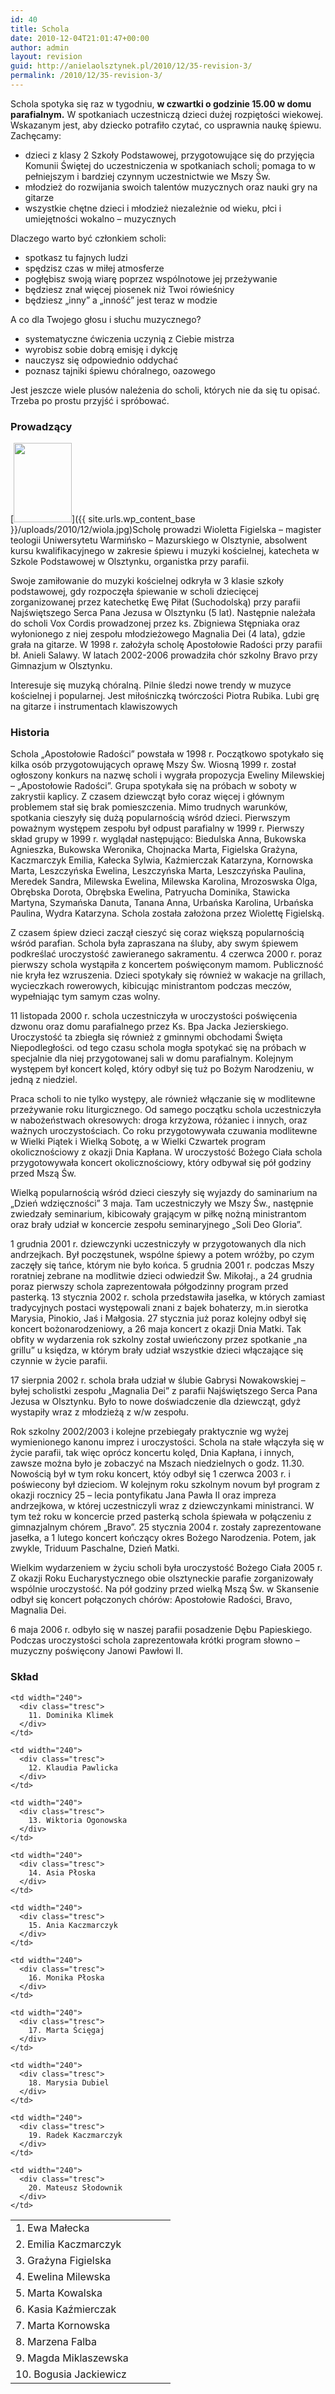 ```yaml
---
id: 40
title: Schola
date: 2010-12-04T21:01:47+00:00
author: admin
layout: revision
guid: http://anielaolsztynek.pl/2010/12/35-revision-3/
permalink: /2010/12/35-revision-3/
---
```

Schola spotyka się raz w tygodniu, **w czwartki o godzinie 15.00 w domu parafialnym.** W spotkaniach uczestniczą dzieci dużej rozpiętości wiekowej. Wskazanym jest, aby dziecko potrafiło czytać, co usprawnia naukę śpiewu. Zachęcamy:

  * dzieci z klasy 2 Szkoły Podstawowej, przygotowujące się do przyjęcia Komunii Świętej do uczestniczenia w spotkaniach scholi;
    pomaga to w pełniejszym i bardziej czynnym uczestnictwie we Mszy Św.
  * młodzież do rozwijania swoich talentów muzycznych oraz nauki gry na gitarze
  * wszystkie chętne dzieci i młodzież niezależnie od wieku, płci i umiejętności wokalno &#8211; muzycznych

Dlaczego warto być członkiem scholi:

  * spotkasz tu fajnych ludzi
  * spędzisz czas w miłej atmosferze
  * pogłębisz swoją wiarę poprzez wspólnotowe jej przeżywanie
  * będziesz znał więcej piosenek niż Twoi rówieśnicy
  * będziesz &#8222;inny&#8221; a &#8222;inność&#8221; jest teraz w modzie

A co dla Twojego głosu i słuchu muzycznego?

  * systematyczne ćwiczenia uczynią z Ciebie mistrza
  * wyrobisz sobie dobrą emisję i dykcję
  * nauczysz się odpowiednio oddychać
  * poznasz tajniki śpiewu chóralnego, oazowego

Jest jeszcze wiele plusów należenia do scholi, których nie da się tu opisać. Trzeba po prostu przyjść i spróbować.

### Prowadzący

[<img class="size-full wp-image-38 alignleft" title="wiola" src="{{ site.urls.wp_content_base }}/uploads/2010/12/wiola.jpg" alt="" width="93" height="127" />]({{ site.urls.wp_content_base }}/uploads/2010/12/wiola.jpg)Scholę prowadzi Wioletta Figielska &#8211; magister teologii Uniwersytetu Warmińsko &#8211; Mazurskiego w Olsztynie, absolwent kursu kwalifikacyjnego w zakresie śpiewu i muzyki kościelnej, katecheta w Szkole Podstawowej w Olsztynku, organistka przy parafii.

Swoje zamiłowanie do muzyki kościelnej odkryła w 3 klasie szkoły podstawowej, gdy rozpoczęła śpiewanie w scholi dziecięcej zorganizowanej przez katechetkę Ewę Piłat (Suchodolską) przy parafii Najświętszego Serca Pana Jezusa w Olsztynku (5 lat). Następnie należała do scholi Vox Cordis prowadzonej przez ks. Zbigniewa Stępniaka oraz wyłonionego z niej zespołu młodzieżowego Magnalia Dei (4 lata), gdzie grała na gitarze. W 1998 r. założyła scholę Apostołowie Radości przy parafii bł. Anieli Salawy. W latach 2002-2006 prowadziła chór szkolny Bravo przy Gimnazjum w Olsztynku.

Interesuje się muzyką chóralną. Pilnie śledzi nowe trendy w muzyce kościelnej i popularnej. Jest miłośniczką twórczości Piotra Rubika. Lubi grę na gitarze i instrumentach klawiszowych

### Historia

Schola &#8222;Apostołowie Radości&#8221; powstała w 1998 r. Początkowo spotykało się kilka osób przygotowujących oprawę Mszy Św. Wiosną 1999 r. został ogłoszony konkurs na nazwę scholi i wygrała propozycja Eweliny Milewskiej &#8211; &#8222;Apostołowie Radości&#8221;. Grupa spotykała się na próbach w soboty w zakrystii kaplicy. Z czasem dziewcząt było coraz więcej i głównym problemem stał się brak pomieszczenia. Mimo trudnych warunków, spotkania cieszyły się dużą popularnością wśród dzieci. Pierwszym poważnym występem zespołu był odpust parafialny w 1999 r. Pierwszy skład grupy w 1999 r. wyglądał następująco: Biedulska Anna, Bukowska Agnieszka, Bukowska Weronika, Chojnacka Marta, Figielska Grażyna, Kaczmarczyk Emilia, Kałecka Sylwia, Kaźmierczak Katarzyna, Kornowska Marta, Leszczyńska Ewelina, Leszczyńska Marta, Leszczyńska Paulina, Meredek Sandra, Milewska Ewelina, Milewska Karolina, Mrozoswska Olga, Obrębska Dorota, Obrębska Ewelina, Patryucha Dominika, Stawicka Martyna, Szymańska Danuta, Tanana Anna, Urbańska Karolina, Urbańska Paulina, Wydra Katarzyna. Schola została założona przez Wiolettę Figielską.

Z czasem śpiew dzieci zaczął cieszyć się coraz większą popularnością wśród parafian. Schola była zapraszana na śluby, aby swym śpiewem podkreślać uroczystość zawieranego sakramentu. 4 czerwca 2000 r. poraz pierwszy schola wystąpiła z koncertem poświęconym mamom. Publiczność nie kryła łez wzruszenia. Dzieci spotykały się również w wakacje na grillach, wycieczkach rowerowych, kibicując ministrantom podczas meczów, wypełniając tym samym czas wolny.

11 listopada 2000 r. schola uczestniczyła w uroczystości poświęcenia dzwonu oraz domu parafialnego przez Ks. Bpa Jacka Jezierskiego. Uroczystość ta zbiegła się również z gminnymi obchodami Święta Niepodległości. od tego czasu schola mogła spotykać się na próbach w specjalnie dla niej przygotowanej sali w domu parafialnym. Kolejnym występem był koncert kolęd, który odbył się tuż po Bożym Narodzeniu, w jedną z niedziel.

Praca scholi to nie tylko występy, ale również włączanie się w modlitewne przeżywanie roku liturgicznego. Od samego początku schola uczestniczyła w nabożeństwach okresowych: droga krzyżowa, różaniec i innych, oraz ważnych uroczystościach. Co roku przygotowywała czuwania modlitewne w Wielki Piątek i Wielką Sobotę, a w Wielki Czwartek program okolicznościowy z okazji Dnia Kapłana. W uroczystość Bożego Ciała schola przygotowywała koncert okolicznościowy, który odbywał się pół godziny przed Mszą Św.

Wielką popularnością wśród dzieci cieszyły się wyjazdy do saminarium na &#8222;Dzień wdzięczności&#8221; 3 maja. Tam uczestniczyły we Mszy Św., następnie zwiedzały seminarium, kibicowały grającym w piłkę nożną ministrantom oraz brały udział w koncercie zespołu seminaryjnego &#8222;Soli Deo Gloria&#8221;.

1 grudnia 2001 r. dziewczynki uczestniczyły w przygotowanych dla nich andrzejkach. Był poczęstunek, wspólne śpiewy a potem wróżby, po czym zaczęły się tańce, którym nie było końca. 5 grudnia 2001 r. podczas Mszy roratniej zebrane na modlitwie dzieci odwiedził Św. Mikołaj., a 24 grudnia poraz pierwszy schola zaprezentowała półgodzinny program przed pasterką. 13 stycznia 2002 r. schola przedstawiła jasełka, w których zamiast tradycyjnych postaci występowali znani z bajek bohaterzy, m.in sierotka Marysia, Pinokio, Jaś i Małgosia. 27 stycznia już poraz kolejny odbył się koncert bożonarodzeniowy, a 26 maja koncert z okazji Dnia Matki. Tak obfity w wydarzenia rok szkolny został uwieńczony przez spotkanie &#8222;na grillu&#8221; u księdza, w którym brały udział wszystkie dzieci włączające się czynnie w życie parafii.

17 sierpnia 2002 r. schola brała udział w ślubie Gabrysi Nowakowskiej &#8211; byłej scholistki zespołu &#8222;Magnalia Dei&#8221; z parafii Najświętszego Serca Pana Jezusa w Olsztynku. Było to nowe doświadczenie dla dziewcząt, gdyż wystapiły wraz z młodzieżą z w/w zespołu.

Rok szkolny 2002/2003 i kolejne przebiegały praktycznie wg wyżej wymienionego kanonu imprez i uroczystości. Schola na stałe włączyła się w życie parafii, tak więc oprócz koncertu kolęd, Dnia Kapłana, i innych, zawsze można było je zobaczyć na Mszach niedzielnych o godz. 11.30. Nowością był w tym roku koncert, któy odbył się 1 czerwca 2003 r. i poświecony był dzieciom. W kolejnym roku szkolnym novum był program z okazji rocznicy 25 &#8211; lecia pontyfikatu Jana Pawła II oraz impreza andrzejkowa, w której uczestniczyli wraz z dziewczynkami ministranci. W tym też roku w koncercie przed pasterką schola śpiewała w połączeniu z gimnazjalnym chórem &#8222;Bravo&#8221;. 25 stycznia 2004 r. zostały zaprezentowane jasełka, a 1 lutego koncert kończący okres Bożego Narodzenia. Potem, jak zwykle, Triduum Paschalne, Dzień Matki.

Wielkim wydarzeniem w życiu scholi była uroczystość Bożego Ciała 2005 r. Z okazji Roku Eucharystycznego obie olsztyneckie parafie zorganizowały wspólnie uroczystość. Na pół godziny przed wielką Mszą Św. w Skansenie odbył się koncert połączonych chórów: Apostołowie Radości, Bravo, Magnalia Dei.

6 maja 2006 r. odbyło się w naszej parafii posadzenie Dębu Papieskiego. Podczas uroczystości schola zaprezentowała krótki program słowno &#8211; muzyczny poświęcony Janowi Pawłowi II.

### Skład

<table align="center" width="480">
  <tr>
    <td width="240">
      <div class="tresc">
        1. Ewa Małecka
      </div>
    </td>

    <td width="240">
      <div class="tresc">
        11. Dominika Klimek
      </div>
    </td>
  </tr>

  <tr>
    <td width="240">
      <div class="tresc">
        2. Emilia Kaczmarczyk
      </div>
    </td>

    <td width="240">
      <div class="tresc">
        12. Klaudia Pawlicka
      </div>
    </td>
  </tr>

  <tr>
    <td width="240">
      <div class="tresc">
        3. Grażyna Figielska
      </div>
    </td>

    <td width="240">
      <div class="tresc">
        13. Wiktoria Ogonowska
      </div>
    </td>
  </tr>

  <tr>
    <td width="240">
      <div class="tresc">
        4. Ewelina Milewska
      </div>
    </td>

    <td width="240">
      <div class="tresc">
        14. Asia Płoska
      </div>
    </td>
  </tr>

  <tr>
    <td width="240">
      <div class="tresc">
        5. Marta Kowalska
      </div>
    </td>

    <td width="240">
      <div class="tresc">
        15. Ania Kaczmarczyk
      </div>
    </td>
  </tr>

  <tr>
    <td width="240">
      <div class="tresc">
        6. Kasia Kaźmierczak
      </div>
    </td>

    <td width="240">
      <div class="tresc">
        16. Monika Płoska
      </div>
    </td>
  </tr>

  <tr>
    <td width="240">
      <div class="tresc">
        7. Marta Kornowska
      </div>
    </td>

    <td width="240">
      <div class="tresc">
        17. Marta Ścięgaj
      </div>
    </td>
  </tr>

  <tr>
    <td width="240">
      <div class="tresc">
        8. Marzena Falba
      </div>
    </td>

    <td width="240">
      <div class="tresc">
        18. Marysia Dubiel
      </div>
    </td>
  </tr>

  <tr>
    <td width="240">
      <div class="tresc">
        9. Magda Miklaszewska
      </div>
    </td>

    <td width="240">
      <div class="tresc">
        19. Radek Kaczmarczyk
      </div>
    </td>
  </tr>

  <tr>
    <td width="240">
      <div class="tresc">
        10. Bogusia Jackiewicz
      </div>
    </td>

    <td width="240">
      <div class="tresc">
        20. Mateusz Słodownik
      </div>
    </td>
  </tr>
</table></td> </tr> </table>